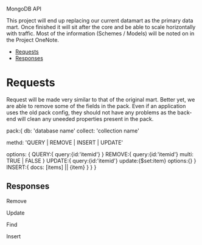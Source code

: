 MongoDB API

This project will end up replacing our current datamart as the primary data mart. Once finished it will sit after the core and be able to scale horizontally with traffic. Most of the information (Schemes / Models) will be noted on in the Project OneNote.


- [Requests](#requests)
- [Responses](#responses)


# Requests

Request will be made very similar to that of the original mart. Better yet, we are able to remove some of the fields in the pack. Even if an application uses the old pack config, they should not have any problems as the back-end will clean any uneeded properties present in the pack.

pack:{
  db: 'database name'
  collect: 'collection name'

  methd: 'QUERY | REMOVE | INSERT | UPDATE'
  
  options: {
    QUERY:{
      query:{id:'itemid'}
    }
    REMOVE:{
      query:{id:'itemid'}
      multi: TRUE | FALSE
    }
    UPDATE:{
      query:{id:'itemid'}
      update:{$set:item}
      options:{}
    }
    INSERT:{
      docs: [items] || {item}
    }
  }
}

## Responses

Remove



Update

Find

Insert

